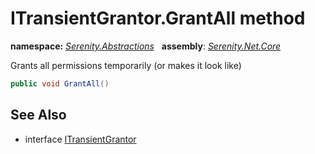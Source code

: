 # ITransientGrantor.GrantAll method
**namespace:** *[Serenity.Abstractions](../../README.md#serenity.abstractions-namespace)*   **assembly**: *[Serenity.Net.Core](../../README.md)*

Grants all permissions temporarily (or makes it look like)

```csharp
public void GrantAll()
```

## See Also

* interface [ITransientGrantor](../ITransientGrantor.md)